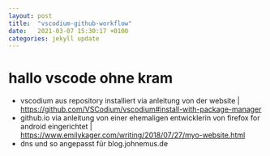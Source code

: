 ```yaml
---
layout: post
title:  "vscodium-github-workflow"
date:   2021-03-07 15:30:17 +0100
categories: jekyll update
---
```


# hallo vscode ohne kram

* vscodium aus repository installiert via anleitung von der website | https://github.com/VSCodium/vscodium#install-with-package-manager
* github.io via anleitung von einer  ehemaligen entwicklerin von firefox for android eingerichtet | https://www.emilykager.com/writing/2018/07/27/myo-website.html
* dns und so angepasst für blog.johnemus.de